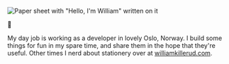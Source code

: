 ![Paper sheet with "Hello, I'm William" written on it](https://github.com/wkillerud/wkillerud/assets/1223410/7db1e485-1c8a-4301-8173-5dadda88e0ab)

<span aria-hidden="true">👋</span>

My day job is working as a developer in lovely Oslo, Norway. I build some things for fun in my spare time, and share them in the hope that they're useful. Other times I nerd about stationery over at [williamkillerud.com](https://www.williamkillerud.com/blog/).
